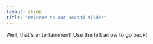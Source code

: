 ```yaml
---
layout: slide
title: "Welcome to our second slide!"
---
```

Well, that's entertainment!
Use the left arrow to go back!

